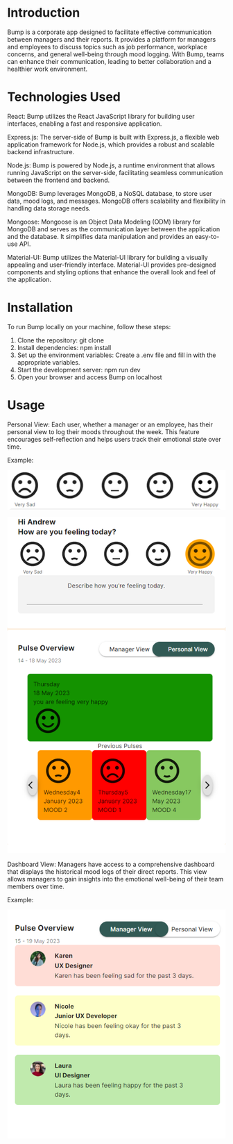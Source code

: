 
Introduction
============

Bump is a corporate app designed to facilitate effective communication between managers and their reports. It provides a platform for managers and employees to discuss topics such as job performance, workplace concerns, and general well-being through mood logging. With Bump, teams can enhance their communication, leading to better collaboration and a healthier work environment.


Technologies Used
=================
React: Bump utilizes the React JavaScript library for building user interfaces, enabling a fast and responsive application.

Express.js: The server-side of Bump is built with Express.js, a flexible web application framework for Node.js, which provides a robust and scalable backend infrastructure.

Node.js: Bump is powered by Node.js, a runtime environment that allows running JavaScript on the server-side, facilitating seamless communication between the frontend and backend.

MongoDB: Bump leverages MongoDB, a NoSQL database, to store user data, mood logs, and messages. MongoDB offers scalability and flexibility in handling data storage needs.

Mongoose: Mongoose is an Object Data Modeling (ODM) library for MongoDB and serves as the communication layer between the application and the database. It simplifies data manipulation and provides an easy-to-use API.

Material-UI: Bump utilizes the Material-UI library for building a visually appealing and user-friendly interface. Material-UI provides pre-designed components and styling options that enhance the overall look and feel of the application.


Installation
============
To run Bump locally on your machine, follow these steps:

1. Clone the repository: git clone <repository-url>
2. Install dependencies: npm install
3. Set up the environment variables: Create a .env file and fill in with the appropriate variables.
4. Start the development server: npm run dev
5. Open your browser and access Bump on localhost


Usage
=====

Personal View: Each user, whether a manager or an employee, has their personal view to log their moods throughout the week. This feature encourages self-reflection and helps users track their emotional state over time.

Example:

![Mood Select](./Screenshots/MoodSelect.png)

![MoodSelectedAndPrevMoods](./Screenshots/MoodSelectedAndPrevMoods.png)

Dashboard View: Managers have access to a comprehensive dashboard that displays the historical mood logs of their direct reports. This view allows managers to gain insights into the emotional well-being of their team members over time.

Example:

![ManagerView](./Screenshots/ManagerView.png)
